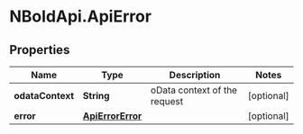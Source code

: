# NBoldApi.ApiError

## Properties

Name | Type | Description | Notes
------------ | ------------- | ------------- | -------------
**odataContext** | **String** | oData context of the request | [optional] 
**error** | [**ApiErrorError**](ApiErrorError.md) |  | [optional] 


